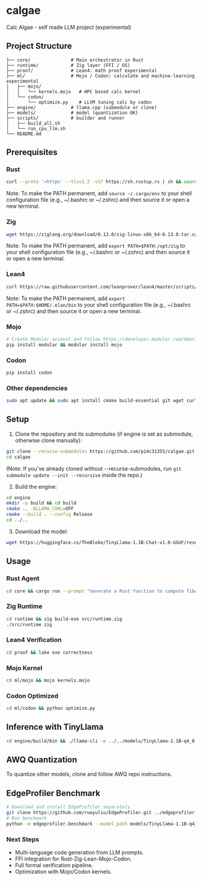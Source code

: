 # calgae
Calc Algae - self made LLM project (experimental)

## Project Structure

```
├── core/               # Main orchestrator in Rust
├── runtime/            # Zig layer (FFI / OS)
├── proof/              # Lean4: math proof experimental
├── ml/                 # Mojo / Codon: calculate and machine-learning experimental
│   ├── mojo/
│   │   └── kernels.mojo   # HPC based calc kernel
│   └── codon/
│       └── optimize.py    # LLVM tuning calc by codon
├── engine/             # llama.cpp (submodule or clone)
├── models/             # model (quantization OK)
├── scripts/            # builder and runner
│   ├── build_all.sh
│   └── run_cpu_llm.sh
└── README.md
```

## Prerequisites

### Rust
```bash
curl --proto '=https' --tlsv1.2 -sSf https://sh.rustup.rs | sh && source ~/.cargo/env
```
Note: To make the PATH permanent, add `source ~/.cargo/env` to your shell configuration file (e.g., ~/.bashrc or ~/.zshrc) and then source it or open a new terminal.

### Zig
```bash
wget https://ziglang.org/download/0.13.0/zig-linux-x86_64-0.13.0.tar.xz && tar -xf zig-linux-x86_64-0.13.0.tar.xz && sudo mv zig-linux-x86_64-0.13.0 /opt/zig && export PATH=$PATH:/opt/zig
```
Note: To make the PATH permanent, add `export PATH=$PATH:/opt/zig` to your shell configuration file (e.g., ~/.bashrc or ~/.zshrc) and then source it or open a new terminal.

### Lean4
```bash
curl https://raw.githubusercontent.com/leanprover/lean4/master/scripts/install_ubuntu.sh | sh && export PATH=$PATH:$HOME/.elan/bin
```
Note: To make the PATH permanent, add `export PATH=$PATH:$HOME/.elan/bin` to your shell configuration file (e.g., ~/.bashrc or ~/.zshrc) and then source it or open a new terminal.

### Mojo
```bash
# Create Modular account and follow https://developer.modular.com/download
pip install modular && modular install mojo
```

### Codon
```bash
pip install codon
```

### Other dependencies
```bash
sudo apt update && sudo apt install cmake build-essential git wget curl python3-pip python3.13-venv && source ~/.cargo/env
```

## Setup

1. Clone the repository and its submodules (if engine is set as submodule, otherwise clone manually):
```bash
git clone --recurse-submodules https://github.com/p14c31355/calgae.git
cd calgae
```
(Note: If you've already cloned without --recurse-submodules, run `git submodule update --init --recursive` inside the repo.)

2. Build the engine:
```bash
cd engine
mkdir -p build && cd build
cmake .. -DLLAMA_CURL=OFF
cmake --build . --config Release
cd ../..
```

3. Download the model:
```bash
wget https://huggingface.co/TheBloke/TinyLlama-1.1B-Chat-v1.0-GGUF/resolve/main/tinyllama-1.1b-chat-v1.0.Q4_0.gguf -O models/TinyLlama-1.1B-q4_0.gguf
```

## Usage

### Rust Agent
```bash
cd core && cargo run --prompt "Generate a Rust function to compute fibonacci sequence"
```

### Zig Runtime
```bash
cd runtime && zig build-exe src/runtime.zig
./src/runtime zig
```

### Lean4 Verification
```bash
cd proof && lake exe correctness
```

### Mojo Kernel
```bash
cd ml/mojo && mojo kernels.mojo
```

### Codon Optimized
```bash
cd ml/codon && python optimize.py
```

## Inference with TinyLlama
```bash
cd engine/build/bin && ./llama-cli -m ../../models/TinyLlama-1.1B-q4_0.gguf --prompt "Hello, my name is" -n 50 --log-disable
```

## AWQ Quantization
To quantize other models, clone and follow AWQ repo instructions.

## EdgeProfiler Benchmark
```bash
# Download and install EdgeProfiler separately
git clone https://github.com/ruoyuliu/EdgeProfiler.git ../edgeprofiler && cd ../edgeprofiler && pip install -r requirements.txt
# Run benchmark
python -m edgeprofiler.benchmark --model_path models/TinyLlama-1.1B-q4_0.gguf --backend llama.cpp
```

### Next Steps
- Multi-language code generation from LLM prompts.
- FFI integration for Rust-Zig-Lean-Mojo-Codon.
- Full formal verification pipeline.
- Optimization with Mojo/Codon kernels.
